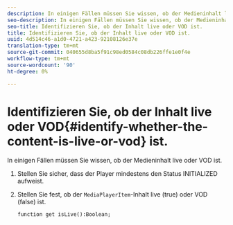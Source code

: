 ```yaml
---
description: In einigen Fällen müssen Sie wissen, ob der Medieninhalt live oder VOD ist.
seo-description: In einigen Fällen müssen Sie wissen, ob der Medieninhalt live oder VOD ist.
seo-title: Identifizieren Sie, ob der Inhalt live oder VOD ist.
title: Identifizieren Sie, ob der Inhalt live oder VOD ist.
uuid: 4d514c46-a1d0-4721-a423-92108126e37e
translation-type: tm+mt
source-git-commit: 040655d8ba5f91c98ed0584c08db226ffe1e0f4e
workflow-type: tm+mt
source-wordcount: '90'
ht-degree: 0%

---
```



# Identifizieren Sie, ob der Inhalt live oder VOD{#identify-whether-the-content-is-live-or-vod} ist.

In einigen Fällen müssen Sie wissen, ob der Medieninhalt live oder VOD ist.

1. Stellen Sie sicher, dass der Player mindestens den Status INITIALIZED aufweist.
1. Stellen Sie fest, ob der `MediaPlayerItem`-Inhalt live (true) oder VOD (false) ist.

   ```
   function get isLive():Boolean;
   ```

